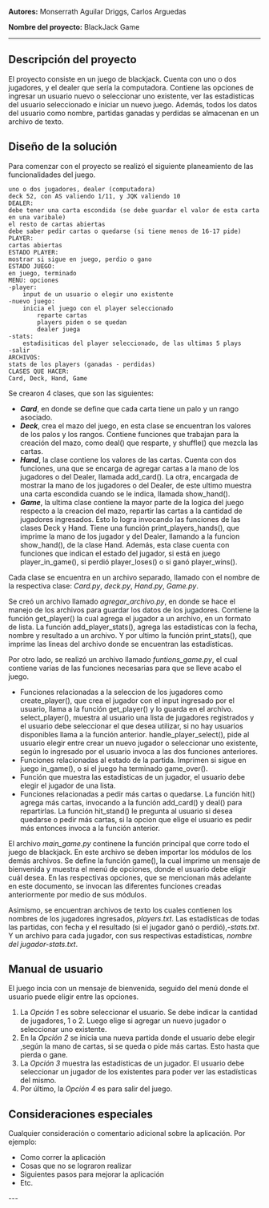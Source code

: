 ﻿
**Autores:**  Monserrath Aguilar Driggs, Carlos Arguedas

**Nombre del proyecto:** BlackJack Game

---

## Descripción del proyecto

El proyecto consiste en un juego de blackjack. Cuenta con uno o dos jugadores, y el dealer que sería la computadora. 
Contiene las opciones de ingresar un usuario nuevo o seleccionar uno existente, ver las estadisticas del usuario seleccionado e iniciar un nuevo juego. Además, todos los datos del usuario como nombre, partidas ganadas y perdidas se almacenan en un archivo de texto.

## Diseño de la solución

Para comenzar con el proyecto se realizó el siguiente planeamiento de las funcionalidades del juego.
```
uno o dos jugadores, dealer (computadora)
deck 52, con AS valiendo 1/11, y JQK valiendo 10
DEALER:
debe tener una carta escondida (se debe guardar el valor de esta carta en una varibale)
el resto de cartas abiertas
debe saber pedir cartas o quedarse (si tiene menos de 16-17 pide)
PLAYER:
cartas abiertas
ESTADO PLAYER:
mostrar si sigue en juego, perdio o gano
ESTADO JUEGO:
en juego, terminado
MENU: opciones
-player:
	input de un usuario o elegir uno existente
-nuevo juego:
	inicia el juego con el player seleccionado
		reparte cartas
		players piden o se quedan
		dealer juega
-stats:
	estadisiticas del player seleccionado, de las ultimas 5 plays
-salir
ARCHIVOS:
stats de los players (ganadas - perdidas)
CLASES QUE HACER:
Card, Deck, Hand, Game
```

Se crearon 4 clases, que son las siguientes:
<ul>
<li><em><strong>Card</strong></em>, en donde se define que cada carta tiene un palo y un rango asociado.</li>
<li><em><strong>Deck</strong></em>, crea el mazo del juego, en esta clase se encuentran los valores de los palos y los rangos. Contiene funciones que trabajan para la creación del mazo, como deal() que resparte, y shuffle() que mezcla las cartas.</li>
<li><em><strong>Hand</strong></em>, la clase contiene los valores de las cartas. Cuenta con dos funciones, una que se encarga de agregar cartas a la mano de los jugadores o del Dealer, llamada add_card(). La otra, encargada de mostrar la mano de los jugadores o del Dealer, de este ultimo muestra una carta escondida cuando se le indica, llamada show_hand().</li>
<li><em><strong>Game</strong></em>, la ultima clase contiene la mayor parte de la logica del juego respecto a la creacion del mazo, repartir las cartas a la cantidad de jugadores ingresados. Esto lo logra invocando las funciones de las clases Deck y Hand. Tiene una función print_players_hands(), que imprime la mano de los jugador y del Dealer, llamando a la funcion show_hand(), de la clase Hand. Además, esta clase cuenta con funciones que indican el estado del jugador, si está en juego player_in_game(), si perdió player_loses() o si ganó player_wins().</li>
</ul>
Cada clase se encuentra en un archivo separado, llamado con el nombre de la respectiva clase: <em>Card.py</em>, <em>deck.py</em>, <em>Hand.py</em>, <em>Game.py</em>.

<p>Se creó un archivo llamado <em>agregar_archivo.py</em>, en donde se hace el manejo de los archivos para guardar los datos de los jugadores. Contiene la función get_player() la cual agrega el jugador a un archivo, en un formato de lista. La función add_player_stats(), agrega las estadisticas con la fecha, nombre y resultado a un archivo. Y por ultimo la función print_stats(), que imprime las lineas del archivo donde se encuentran las estadísticas.</p>

Por otro lado, se realizó un archivo llamado <em>funtions_game.py</em>, el cual contiene varias de las funciones necesarias para que se lleve acabo el juego. 
<ul>
<li>Funciones relacionadas a la seleccion de los jugadores como create_player(), que crea el jugador con el input ingresado por el usuario, llama a la función get_player() y lo guarda en el archivo. select_player(), muestra al usuario una lista de jugadores registrados y el usuario debe seleccionar el que desea utilizar, si no hay usuarios disponibles llama a la función anterior. handle_player_select(), pide al usuario elegir entre crear un nuevo jugador o seleccionar uno existente, según lo ingresado por el usuario invoca a las dos funciones anteriores.</li>
<li>Funciones relacionadas al estado de la partida. Imprimen si sigue en juego in_game(), o si el juego ha terminado game_over().</li>
<li>Función que muestra las estadisticas de un jugador, el usuario debe elegir el jugador de una lista.</li>
<li>Funciones relacionadas a pedir más cartas o quedarse. La función hit() agrega más cartas, invocando a la función add_card() y deal() para repartirlas. La función hit_stand() le pregunta al usuario si desea quedarse o pedir más cartas, si la opcion que elige el usuario es pedir más entonces invoca a la función anterior.</li>
</ul>

El archivo <em>main_game.py</em> continene la función principal que corre todo el juego de blackjack. En este archivo se deben importar los módulos de los demás archivos. Se define la función game(), la cual imprime un mensaje de bienvenida y muestra el menú de opciones, donde el usuario debe eligir cuál desea. En las respectivas opciones, que se mencionan más adelante en este documento, se invocan las diferentes funciones creadas anteriormente por medio de sus módulos.

Asimismo, se encuentran archivos de texto los cuales contienen los nombres de los jugadores ingresados, <em>players.txt</em>. Las estadísticas de todas las partidas, con fecha y el resultado (si el jugador ganó o perdió),<em>-stats.txt</em>. Y un archivo para cada jugador, con sus respectivas estadísticas, <em>nombre del jugador-stats.txt</em>. 


## Manual de usuario

El juego incia con un mensaje de bienvenida, seguido del menú donde el usuario puede eligir entre las opciones.
<ol>
<li>La <em>Opción 1</em> es sobre seleccionar el usuario. Se debe indicar la cantidad de jugadores, 1 o 2. Luego elige si agregar un nuevo jugador o seleccionar uno existente.</li> 

<li>En la <em>Opción 2</em> se inicia una nueva partida donde el usuario debe elegir ,según la mano de cartas, si se queda o pide más cartas. Esto hasta que pierda o gane.</li>

<li>La <em>Opción 3</em> muestra las estadísticas de un jugador. El usuario debe seleccionar un jugador de los existentes para poder ver las estadísticas del mismo.</li>

<li>Por último, la <em>Opción 4</em> es para salir del juego.</li>
</ol>

## Consideraciones especiales

Cualquier consideración o comentario adicional sobre la aplicación. Por ejemplo:

<ul>
<li>Como correr la aplicación</li>
<li>Cosas que no se lograron realizar</li>
<li>Siguientes pasos para mejorar la aplicación</li>
<li>Etc.</li>
</ul>
---

